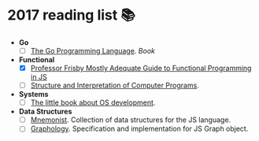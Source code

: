 # 2017 reading list :books:

- **Go**
  - [ ] [The Go Programming Language](http://www.gopl.io/). _Book_

- **Functional**
  - [x] [Professor Frisby Mostly Adequate Guide to Functional Programming in JS](https://github.com/MostlyAdequate/mostly-adequate-guide)
  - [ ] [Structure and Interpretation of Computer Programs](http://sarabander.github.io/sicp/).

- **Systems**
  - [ ] [The little book about OS development](http://littleosbook.github.io/).

- **Data Structures**
  - [ ] [Mnemonist](https://yomguithereal.github.io/mnemonist/). Collection of data structures for the JS language. 
  - [ ] [Graphology](https://graphology.github.io/). Specification and implementation for JS Graph object. 
